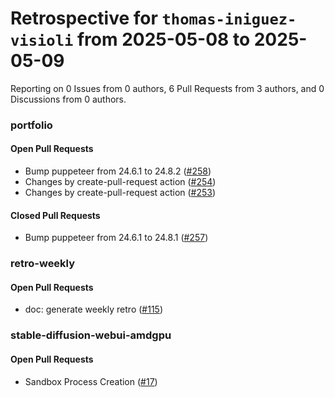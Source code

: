 # Retrospective for `thomas-iniguez-visioli` from 2025-05-08 to 2025-05-09

Reporting on 0 Issues from 0 authors, 6 Pull Requests from 3 authors, and 0 Discussions from 0 authors.


### portfolio

#### Open Pull Requests

- Bump puppeteer from 24.6.1 to 24.8.2 ([#258](https://github.com/thomas-iniguez-visioli/portfolio/pull/258))
- Changes by create-pull-request action ([#254](https://github.com/thomas-iniguez-visioli/portfolio/pull/254))
- Changes by create-pull-request action ([#253](https://github.com/thomas-iniguez-visioli/portfolio/pull/253))

#### Closed Pull Requests

- Bump puppeteer from 24.6.1 to 24.8.1 ([#257](https://github.com/thomas-iniguez-visioli/portfolio/pull/257))

### retro-weekly

#### Open Pull Requests

- doc: generate weekly retro ([#115](https://github.com/thomas-iniguez-visioli/retro-weekly/pull/115))

### stable-diffusion-webui-amdgpu

#### Open Pull Requests

- Sandbox Process Creation ([#17](https://github.com/thomas-iniguez-visioli/stable-diffusion-webui-amdgpu/pull/17))
